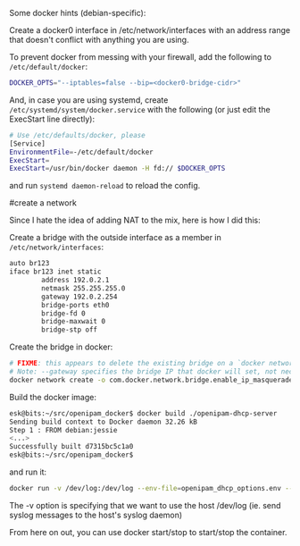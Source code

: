 Some docker hints (debian-specific):

Create a docker0 interface in /etc/network/interfaces with an address range that doesn't conflict with anything you are using.

To prevent docker from messing with your firewall, add the following to `/etc/default/docker`:

```bash
DOCKER_OPTS="--iptables=false --bip=<docker0-bridge-cidr>"
```

And, in case you are using systemd, create `/etc/systemd/system/docker.service` with the following (or just edit the ExecStart line directly):

```bash
# Use /etc/defaults/docker, please
[Service]
EnvironmentFile=-/etc/default/docker
ExecStart=
ExecStart=/usr/bin/docker daemon -H fd:// $DOCKER_OPTS
```

and run `systemd daemon-reload` to reload the config.


#create a network

Since I hate the idea of adding NAT to the mix, here is how I did this:

Create a bridge with the outside interface as a member in `/etc/network/interfaces`:

```bash
auto br123
iface br123 inet static
        address 192.0.2.1
        netmask 255.255.255.0
        gateway 192.0.2.254
        bridge-ports eth0
        bridge-fd 0
        bridge-maxwait 0
        bridge-stp off

```

Create the bridge in docker:

```bash
# FIXME: this appears to delete the existing bridge on a `docker network rm`
# Note: --gateway specifies the bridge IP that docker will set, not necessarily the default gateway
docker network create -o com.docker.network.bridge.enable_ip_masquerade=false -o com.docker.network.bridge.name=br123 --aux-address "DefaultGatewayIPv4=192.0.2.1" --subnet 192.0.2.0/25 --gateway 192.0.2.32 docker_ipamnet
```

Build the docker image:

```bash
esk@bits:~/src/openipam_docker$ docker build ./openipam-dhcp-server
Sending build context to Docker daemon 32.26 kB
Step 1 : FROM debian:jessie
<...>
Successfully built d7315bc5c1a0
esk@bits:~/src/openipam_docker$ 
```

and run it:

```bash
docker run -v /dev/log:/dev/log --env-file=openipam_dhcp_options.env --net=my_docker_bridge --ip=192.0.2.2 --name openipam_dhcp_server d7315bc5c1a0
```

The -v option is specifying that we want to use the host /dev/log (ie. send syslog messages to the host's syslog daemon)

From here on out, you can use docker start/stop to start/stop the container.

